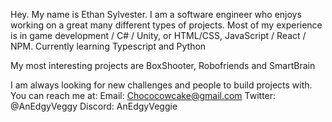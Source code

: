 Hey. My name is Ethan Sylvester.
I am a software engineer who enjoys working on a great many different types of projects.
Most of my experience is in game development / C# / Unity, or HTML/CSS, JavaScript / React / NPM.
Currently learning Typescript and Python

My most interesting projects are BoxShooter, Robofriends and SmartBrain

I am always looking for new challenges and people to build projects with.
You can reach me at: 
Email: Chococowcake@gmail.com
Twitter: @AnEdgyVeggy
Discord: AnEdgyVeggie
